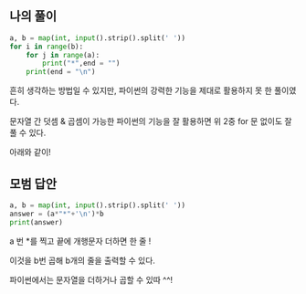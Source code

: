 ## 나의 풀이

```python
a, b = map(int, input().strip().split(' '))
for i in range(b):
    for j in range(a):
        print("*",end = "")
    print(end = "\n")
```

흔히 생각하는 방법일 수 있지만, 파이썬의 강력한 기능을 제대로 활용하지 못 한 풀이였다.

문자열 간 덧셈 & 곱셈이 가능한 파이썬의 기능을 잘 활용하면 위 2중 for 문 없이도 잘 풀 수 있다.

아래와 같이!


## 모범 답안

```python
a, b = map(int, input().strip().split(' ')) 
answer = (a*"*"+'\n')*b
print(answer)
```

a 번 *를 찍고 끝에 개행문자 더하면 한 줄 !

이것을 b번 곱해 b개의 줄을 출력할 수 있다.


파이썬에서는 문자열을 더하거나 곱할 수 있따 ^^!
